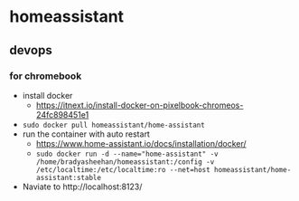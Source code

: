 # homeassistant

## devops

### for chromebook
- install docker
  - https://itnext.io/install-docker-on-pixelbook-chromeos-24fc898451e1
- `sudo docker pull homeassistant/home-assistant`
- run the container with auto restart
  - https://www.home-assistant.io/docs/installation/docker/
  - `sudo docker run -d --name="home-assistant" -v
 /home/bradyasheehan/homeassistant:/config -v /etc/localtime:/etc/localtime:ro --net=host homeassistant/home-assistant:stable`
- Naviate to http://localhost:8123/
